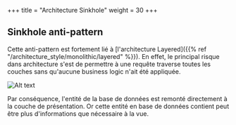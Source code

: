 +++
title = "Architecture Sinkhole"
weight = 30
+++


## Sinkhole anti-pattern
Cette anti-pattern est fortement lié à [l'architecture Layered]({{% ref "/architecture_style/monolithic/layered" %}}). En effet, le principal risque dans architecture s'est de permettre à une requête traverse toutes les couches sans qu'aucune business logic n'ait été appliquée.

![Alt text](../images/Sinkhole-antipattern.png)

Par conséquence, l'entité de la base de données est remonté directement à la couche de présentation. Or cette entité en base de données contient peut être plus d'informations que nécessaire à la vue.



